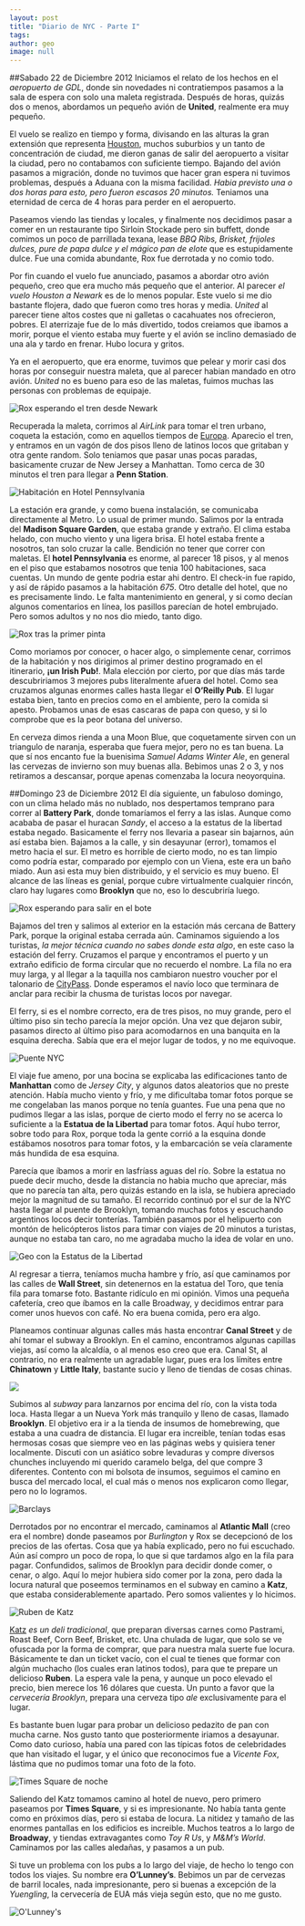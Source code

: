 ```yaml
---
layout: post
title: "Diario de NYC - Parte I"
tags: 
author: geo
image: null
---
```

##Sabado 22 de Diciembre 2012
Iniciamos el relato de los hechos en el *aeropuerto de GDL*, donde sin novedades ni contratiempos pasamos a la sala de espera con solo una maleta registrada. Después de horas, quizás dos o menos, abordamos un pequeño avión de **United**, realmente era muy pequeño.

El vuelo se realizo en tiempo y forma, divisando en las alturas la gran extensión que representa [Houston](/tag/houston), muchos suburbios y un tanto de concentración de ciudad, me dieron ganas de salir del aeropuerto a visitar la ciudad, pero no contabamos con suficiente tiempo. Bajando del avión pasamos a migración, donde no tuvimos que hacer gran espera ni tuvimos problemas, después a Aduana con la misma facilidad. *Habia previsto una o dos horas para esto, pero fueron escasos 20 minutos.* Teniamos una eternidad de cerca de 4 horas para perder en el aeropuerto.

Paseamos viendo las tiendas y locales, y finalmente nos decidimos pasar a comer en un restaurante tipo Sirloin Stockade pero sin buffett, donde comimos un poco de parrillada texana, lease *BBQ Ribs, Brisket, frijoles dulces, pure de papa dulce y el mágico pan de elote* que es estupidamente dulce. Fue una comida abundante, Rox fue derrotada y no comio todo.

Por fin cuando el vuelo fue anunciado, pasamos a abordar otro avión pequeño, creo que era mucho más pequeño que el anterior. Al parecer *el vuelo Houston a Newark* es de lo menos popular. Este vuelo si me dio bastante flojera, dado que fueron como tres horas y media. *United* al parecer tiene altos costes que ni galletas o cacahuates nos ofrecieron, pobres. El aterrizaje fue de lo más divertido, todos creiamos que ibamos a morir, porque el viento estaba muy fuerte y el avión se inclino demasiado de una ala y tardo en frenar. Hubo locura y gritos.

Ya en el aeropuerto, que era enorme, tuvimos que pelear y morir casi dos horas por conseguir nuestra maleta, que al parecer habian mandado en otro avión. *United* no es bueno para eso de las maletas, fuimos muchas las personas con problemas de equipaje.

![Rox esperando el tren desde Newark](/content/images/2014/12/2012-12-22-21-59-33.jpg)

Recuperada la maleta, corrimos al *AirLink* para tomar el tren urbano, coqueta la estación, como en aquellos tiempos de [Europa](/tag/europa). Aparecio el tren, y entramos en un vagón de dos pisos lleno de latinos locos que gritaban y otra gente random. Solo teniamos que pasar unas pocas paradas, basicamente cruzar de New Jersey a Manhattan. Tomo cerca de 30 minutos el tren para llegar a **Penn Station**.

![Habitación en Hotel Pennsylvania](/content/images/2014/12/DSC08901.JPG)

La estación era grande, y como buena instalación, se comunicaba directamente al Metro. Lo usual de primer mundo. Salimos por la entrada del **Madison Square Garden**, que estaba grande y extraño. El clima estaba helado, con mucho viento y una ligera brisa. El hotel estaba frente a nosotros, tan solo cruzar la calle. Bendición no tener que correr con maletas. El **hotel Pennsylvania** es enorme, al parecer 18 pisos, y al menos en el piso que estabamos nosotros que tenia 100 habitaciones, saca cuentas. Un mundo de gente podria estar ahi dentro. El check-in fue rapido, y así de rápido pasamos a la habitación *675*. Otro detalle del hotel, que no es precisamente lindo. Le falta mantenimiento en general, y si como decían algunos comentarios en línea, los pasillos parecían de hotel embrujado. Pero somos adultos y no nos dio miedo, tanto digo.

![Rox tras la primer pinta](/content/images/2014/12/DSC08906.JPG)

Como moriamos por conocer, o hacer algo, o simplemente cenar, corrimos de la habitación y nos dirigimos al primer destino programado en el itinerario, **¡un Irish Pub!**. Mala elección por cierto, por que días más tarde descubririamos 3 mejores pubs literalmente afuera del hotel. Como sea cruzamos algunas enormes calles hasta llegar el **O’Reilly Pub**. El lugar estaba bien, tanto en precios como en el ambiente, pero la comida si apesto. Probamos unas de esas cascaras de papa con queso, y si lo comprobe que es la peor botana del universo. 

En cerveza dimos rienda a una Moon Blue, que coquetamente sirven con un triangulo de naranja, esperaba que fuera mejor, pero no es tan buena. La que sí nos encanto fue la buenisima *Samuel Adams Winter Ale*, en general las cervezas de invierno son muy buenas alla. Bebimos unas 2 o 3, y nos retiramos a descansar, porque apenas comenzaba la locura neoyorquina.

##Domingo 23 de Diciembre 2012
El día siguiente, un fabuloso domingo, con un clima helado más no nublado, nos despertamos temprano para correr al **Battery Park**, donde tomaríamos el ferry a las islas. Aunque como acababa de pasar el huracan *Sandy*, el acceso a la estatus de la libertad estaba negado. Basicamente el ferry nos llevaria a pasear sin bajarnos, aún así estaba bien. Bajamos a la calle, y sin desayunar (error), tomamos el metro hacia el sur. El metro es horrible de cierto modo, no es tan limpio como podría estar, comparado por ejemplo con un Viena, este era un baño miado. Aun asi esta muy bien distribuido, y el servicio es muy bueno. El alcance de las líneas es genial, porque cubre virtualmente cualquier rincón, claro hay lugares como **Brooklyn** que no, eso lo descubriría luego.

![Rox esperando para salir en el bote](/content/images/2014/12/2012-12-23-09-46-58.jpg)

Bajamos del tren y salimos al exterior en la estación más cercana de Battery Park, porque la original estaba cerrada aún. Caminamos siguiendo a los turistas, *la mejor técnica cuando no sabes donde esta algo*, en este caso la estación del ferry. Cruzamos el parque y encontramos el puerto y un extraño edificio de forma circular que no recuerdo el nombre. La fila no era muy larga, y al llegar a la taquilla nos cambiaron nuestro voucher por el talonario de [CityPass](/citypass/). Donde esperamos el navío loco que terminara de anclar para recibir la chusma de turistas locos por navegar. 

El ferry, si es el nombre correcto, era de tres pisos, no muy grande, pero el último piso sin techo parecía la mejor opción. Una vez que dejaron subir, pasamos directo al último piso para acomodarnos en una banquita en la esquina derecha. Sabía que era el mejor lugar de todos, y no me equivoque.

![Puente NYC](/content/images/2014/12/DSC08980.JPG)

El viaje fue ameno, por una bocina se explicaba las edificaciones tanto de **Manhattan** como de *Jersey City*, y algunos datos aleatorios que no preste atención. Había mucho viento y frío, y me dificultaba tomar fotos porque se me congelaban las manos porque no tenía guantes. Fue una pena que no pudimos llegar a las islas, porque de cierto modo el ferry no se acerca lo suficiente a la **Estatua de la Libertad** para tomar fotos. Aquí hubo terror, sobre todo para Rox, porque toda la gente corrió a la esquina donde estábamos nosotros para tomar fotos, y la embarcación se veía claramente más hundida de esa esquina. 

Parecía que íbamos a morir en lasfríass aguas del río. Sobre la estatua no puede decir mucho, desde la distancia no habia mucho que apreciar, más que no parecía tan alta, pero quizás estando en la isla, se hubiera apreciado mejor la magnitud de su tamaño. El recorrido continuó por el sur de la NYC hasta llegar al puente de Brooklyn, tomando muchas fotos y escuchando argentinos locos decir tonterías. También pasamos por el helipuerto con montón de helicópteros listos para timar con viajes de 20 minutos a turistas, aunque no estaba tan caro, no me agradaba mucho la idea de volar en uno.

![Geo con la Estatus de la Libertad](/content/images/2014/12/DSC08961.JPG)

Al regresar a tierra, teníamos mucha hambre y frío, así que caminamos por las calles de **Wall Street**, sin detenernos en la estatua del Toro, que tenía fila para tomarse foto. Bastante ridículo en mi opinión. Vimos una pequeña cafetería, creo que íbamos en la calle Broadway, y decidimos entrar para comer unos huevos con café. No era buena comida, pero era algo. 

Planeamos continuar algunas calles más hasta encontrar **Canal Street** y de ahí tomar el subway a Brooklyn. En el camino, encontramos algunas capillas viejas, así como la alcaldía, o al menos eso creo que era. Canal St, al contrario, no era realmente un agradable lugar, pues era los límites entre **Chinatown** y **Little Italy**, bastante sucio y lleno de tiendas de cosas chinas.

![](/content/images/2014/12/DSC08985.JPG)

Subimos al *subway* para lanzarnos por encima del río, con la vista toda loca. Hasta llegar a un Nueva York más tranquilo y lleno de casas, llamado **Brooklyn**. El objetivo era ir a la tienda de insumos de homebrewing, que estaba a una cuadra de distancia. El lugar era increible, tenían todas esas hermosas cosas que siempre veo en las páginas webs y quisiera tener localmente. Discuti con un asiático sobre levaduras y compre diversos chunches incluyendo mi querido caramelo belga, del que compre 3 diferentes. Contento con mi bolsota de insumos, seguimos el camino en busca del mercado local, el cual más o menos nos explicaron como llegar, pero no lo logramos.

![Barclays](/content/images/2014/12/DSC09014.JPG)

Derrotados por no encontrar el mercado, caminamos al **Atlantic Mall** (creo era el nombre) donde paseamos por *Burlington* y Rox se decepcionó de los precios de las ofertas. Cosa que ya había explicado, pero no fui escuchado. Aún así compro un poco de ropa, lo que si que tardamos algo en la fila para pagar. Confundidos, salimos de Brooklyn para decidir donde comer, o cenar, o algo. Aquí lo mejor hubiera sido comer por la zona, pero dada la locura natural que poseemos terminamos en el subway en camino a **Katz**, que estaba considerablemente apartado. Pero somos valientes y lo hicimos.

![Ruben de Katz](/content/images/2014/12/2012-12-29-09-14-25.jpg)

[Katz](http://katzsdelicatessen.com/) *es un deli tradicional*, que preparan diversas carnes como Pastrami, Roast Beef, Corn Beef, Brisket, etc. Una chulada de lugar, que solo se ve ofuscada por la forma de comprar, que para nuestra mala suerte fue locura. Básicamente te dan un ticket vacío, con el cual te tienes que formar con algún muchacho (los cuales eran latinos todos), para que te prepare un delicioso **Ruben**. La espera vale la pena, y aunque un poco elevado el precio, bien merece los 16 dólares que cuesta. Un punto a favor que la *cervecería Brooklyn*, prepara una cerveza tipo *ale* exclusivamente para el lugar. 

Es bastante buen lugar para probar un delicioso pedazito de pan con mucha carne. Nos gusto tanto que posteriormente iriamos a desayunar. Como dato curioso, había una pared con las típicas fotos de celebridades que han visitado el lugar, y el único que reconocimos fue a *Vicente Fox*, lástima que no pudimos tomar una foto de la foto.

![Times Square de noche](/content/images/2014/12/DSC09035.JPG)

Saliendo del Katz tomamos camino al hotel de nuevo, pero primero paseamos por **Times Square**, y si es impresionante. No había tanta gente como en próximos días, pero si estaba de locura. La nitidez y tamaño de las enormes pantallas en los edificios es increible. Muchos teatros a lo largo de **Broadway**, y tiendas extravagantes como *Toy R Us*, y *M&M’s World*. Caminamos por las calles aledañas, y pasamos a un pub. 

Si tuve un problema con los pubs a lo largo del viaje, de hecho lo tengo con todos los viajes. Su nombre era **O’Lunney’s**. Bebimos un par de cervezas de barril locales, nada impresionante, pero si buenas a excepción de la *Yuengling*, la cervecería de EUA más vieja según esto, que no me gusto.

![O'Lunney's](/content/images/2014/12/DSC09053.JPG)